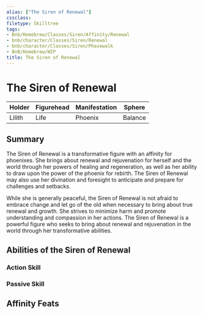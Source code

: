 ```yaml
---
alias: ["The Siren of Renewal"]
cssclass: 
filetype: Skilltree
tags:
- Bnb/Homebrew/Classes/Siren/Affinity/Renewal
- bnb/character/Classes/Siren/Renewal
- bnb/character/Classes/Siren/Phasewalk
- BnB/Homebrew/WIP
title: The Siren of Renewal
---
```


# The Siren of Renewal

| Holder    | Figurehead | Manifestation | Sphere  |
| --- | ---------- | ------------- | ------- |
| Lilith    | Life       | Phoenix       | Balance |

## Summary

The Siren of Renewal is a transformative figure with an affinity for phoenixes. She brings about renewal and rejuvenation for herself and the world through her powers of healing and regeneration, as well as her ability to draw upon the power of the phoenix for rebirth. The Siren of Renewal may also use her divination and foresight to anticipate and prepare for challenges and setbacks.

While she is generally peaceful, the Siren of Renewal is not afraid to embrace change and let go of the old when necessary to bring about true renewal and growth. She strives to minimize harm and promote understanding and compassion in her actions. The Siren of Renewal is a powerful figure who seeks to bring about renewal and rejuvenation in the world through her transformative abilities.

## Abilities of the Siren of Renewal

### Action Skill


### Passive Skill

## Affinity Feats